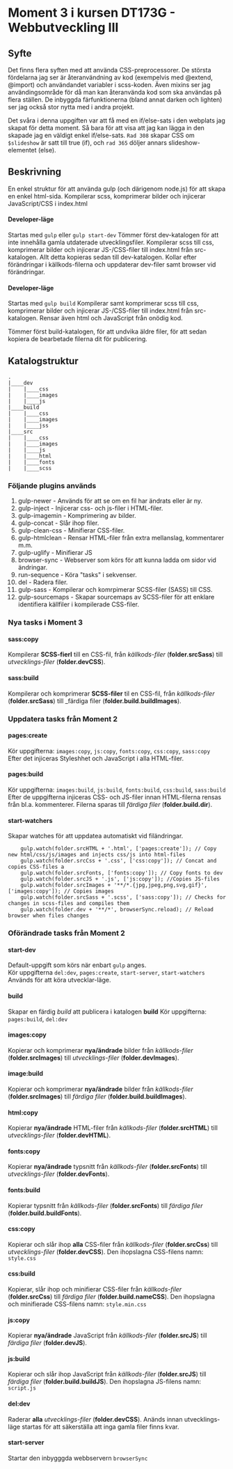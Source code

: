 # Moment 3 i kursen DT173G - Webbutveckling III

## Syfte
Det finns flera syften med att använda CSS-preprocessorer. De största fördelarna jag ser är återanvändning av kod (exempelvis med @extend, @import) och användandet variabler i scss-koden. Även mixins ser jag användingsområde för då man kan återanvända kod som ska användas på flera ställen.
De inbyggda färfunktionerna (bland annat darken och lighten) ser jag också stor nytta med i andra projekt.

Det svåra i denna uppgiften var att få med en if/else-sats i den webplats jag skapat för detta moment. Så bara för att visa att jag kan lägga in den skapade jag en väldigt enkel if/else-sats.
`Rad 308` skapar CSS om `$slideshow` är satt till true (if), och `rad 365` döljer annars slideshow-elementet (else).

## Beskrivning
En enkel struktur för att använda gulp (och därigenom node.js) för att skapa en enkel html-sida.
Kompilerar scss, komprimerar bilder och injicerar JavaScript/CSS i index.html

#### Developer-läge
Startas med `gulp` eller `gulp start-dev`
Tömmer först dev-katalogen för att inte innehålla gamla utdaterade utvecklingsfiler.
Kompilerar scss till css, komprimerar bilder och injicerar JS-/CSS-filer till index.html från src-katalogen.
Allt detta kopieras sedan till dev-katalogen.
Kollar efter förändringar i källkods-filerna och uppdaterar dev-filer samt browser vid förändringar.

#### Developer-läge
Startas med `gulp build`
Kompilerar samt komprimerar scss till css, komprimerar bilder och injicerar JS-/CSS-filer till index.html från src-katalogen.
Rensar även html och JavaScript från onödig kod.

Tömmer först build-katalogen, för att undvika äldre filer, för att sedan kopiera de bearbetade filerna dit för publicering.

## Katalogstruktur
````
.
|____dev
|    |____css
|    |____images
|    |____js
|____build
|    |____css
|    |____images
|    |____jss
|____src
|    |____css
|    |____images
|    |____js
|    |____html
|    |____fonts
|    |____scss
````

### Följande plugins används
1. gulp-newer - Används för att se om en fil har ändrats eller är ny.
2. gulp-inject - Injicerar css- och js-filer i HTML-filer.
3. gulp-imagemin - Komprimering av bilder.
4. gulp-concat - Slår ihop filer.
5. gulp-clean-css - Minifierar CSS-filer.
6. gulp-htmlclean - Rensar HTML-filer från extra mellanslag, kommentarer m.m.
7. gulp-uglify - Minifierar JS
8. browser-sync - Webserver som körs för att kunna ladda om sidor vid ändringar.
9. run-sequence - Köra "tasks" i sekvenser.
10. del - Radera filer.
11. gulp-sass - Kompilerar och komrpimerar SCSS-filer (SASS) till CSS.
12. gulp-sourcemaps - Skapar sourcemaps av SCSS-filer för att enklare identifiera källfiler i kompilerade CSS-filer.

### Nya tasks i Moment 3
#### sass:copy
Kompilerar **SCSS-fierl** till en CSS-fil,  från _källkods-filer_ (**folder.srcSass**) till _utvecklings-filer_ (**folder.devCSS**).

#### sass:build
Kompilerar och komprimerar **SCSS-filer** til en CSS-fil, från _källkods-filer_ (**folder.srcSass**) till _färdiga filer (**folder.build.buildImages**).

### Uppdatera tasks från Moment 2
#### pages:create
Kör uppgifterna: `images:copy`, `js:copy`, `fonts:copy`, `css:copy`, `sass:copy`<br>
Efter det injiceras Styleshhet och JavaScript i alla HTML-filer.

#### pages:build
Kör uppgifterna: `images:build`, `js:build`, `fonts:build`, `css:build`, `sass:build`<br>
Efter de uppgifterna injiceras CSS- och JS-filer innan HTML-filerna rensas från bl.a. kommenterer.
Filerna sparas till _färdiga filer_ (**folder.build.dir**).

#### start-watchers
Skapar watches för att uppdatea automatiskt vid filändringar.
````
    gulp.watch(folder.srcHTML + '.html', ['pages:create']); // Copy new html/css/js/images and injects css/js into html-files
    gulp.watch(folder.srcCss + '.css', ['css:copy']); // Concat and copies CSS-files a
    gulp.watch(folder.srcFonts, ['fonts:copy']); // Copy fonts to dev
    gulp.watch(folder.srcJS + '.js', ['js:copy']); //Copies JS-files
    gulp.watch(folder.srcImages + '**/*.{jpg,jpeg,png,svg,gif}', ['images:copy']); // Copies images
    gulp.watch(folder.srcSass + '.scss', ['sass:copy']); // Checks for changes in scss-files and compiles them
    gulp.watch(folder.dev + '**/*', browserSync.reload); // Reload browser when files changes
````

### Oförändrade tasks från Moment 2
#### start-dev
Default-uppgift som körs när enbart `gulp` anges.<br>
Kör uppgifterna `del:dev`, `pages:create`, `start-server`, `start-watchers`<br>
Används för att köra utvecklar-läge.

#### build
Skapar en färdig _build_ att publicera i katalogen **build**
Kör uppgifterna: `pages:build`, `del:dev`

#### images:copy
Kopierar och komprimerar **nya/ändrade**  bilder från _källkods-filer_ (**folder.srcImages**) till _utvecklings-filer_ (**folder.devImages**).

#### image:build
Kopierar och komprimerar **nya/ändrade** bilder från _källkods-filer_ (**folder.srcImages**) till _färdiga filer_ (**folder.build.buildImages**).

#### html:copy
Kopierar **nya/ändrade**  HTML-filer från _källkods-filer_ (**folder.srcHTML**) till _utvecklings-filer_ (**folder.devHTML**).

#### fonts:copy
Kopierar **nya/ändrade** typsnitt från _källkods-filer_ (**folder.srcFonts**) till _utvecklings-filer_ (**folder.devFonts**).

#### fonts:build
Kopierar typsnitt från _källkods-filer_ (**folder.srcFonts**) till _färdiga filer_ (**folder.build.buildFonts**).

#### css:copy
Kopierar och slår ihop **alla** CSS-filer från _källkods-filer_ (**folder.srcCss**) till _utvecklings-filer_ (**folder.devCSS**).
Den ihopslagna CSS-filens namn: `style.css`<br>

#### css:build
Kopierar, slår ihop och minifierar CSS-filer från _källkods-filer_ (**folder.srcCss**) till _färdiga filer_ (**folder.build.nameCSS**).
Den ihopslagna och minifierade CSS-filens namn: `style.min.css`<br>

#### js:copy
Kopierar **nya/ändrade** JavaScript från _källkods-filer_ (**folder.srcJS**) till _färdiga filer_ (**folder.devJS**).

#### js:build
Kopierar och slår ihop JavaScript från _källkods-filer_ (**folder.srcJS**) till _färdiga filer_ (**folder.build.buildJS**).
Den ihopslagna JS-filens namn: `script.js`<br>

#### del:dev
Raderar **alla** _utvecklings-filer_ (**folder.devCSS**).
Anänds innan utvecklings-läge startas för att säkerställa att inga gamla filer finns kvar.

#### start-server
Startar den inbygggda webbservern `browserSync`<br>

